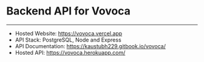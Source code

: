 # Backend API for Vovoca  
___
 - Hosted Website: https://vovoca.vercel.app    
 - API Stack: PostgreSQL, Node and Express    
 - API Documentation: https://kaustubh229.gitbook.io/vovoca/    
 - Hosted API: https://vovoca.herokuapp.com/    
